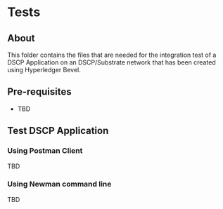 [//]: # (##############################################################################################)
[//]: # (Copyright Accenture. All Rights Reserved.)
[//]: # (SPDX-License-Identifier: Apache-2.0)
[//]: # (##############################################################################################)

# Tests

## About
This folder contains the files that are needed for the integration test of a DSCP Application on an DSCP/Substrate network that has been created using Hyperledger Bevel. 

## Pre-requisites

* TBD

## Test DSCP Application
### Using Postman Client

TBD
### Using Newman command line
TBD
